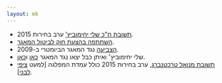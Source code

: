 ```yaml
---
layout: mk
---
```

* <i class="fa fa-envelope"></i> [תשובת ח"כ שלי יחימוביץ'](../docs/syechimivich.png) ערב בחירות 2015.
* <i class="fa fa-globe"></i> [השתתפה בהצעת חוק לביטול המאגר](http://www.mako.co.il/nexter-archive/Article-5a73491c10e6631006.htm).
* <i class="fa fa-bank"></i> [הצביעה](https://oknesset.org/vote/652/) נגד המאגר הביומטרי ב-2009.
* <i class="fa fa-globe"></i> שלי יחימוביץ׳ ואיתן כבל יצאו נגד המאגר [כאן](http://www.nrg.co.il/online/1/ART2/324/377.html) ו[כאן](http://www.ynet.co.il/articles/0,7340,L-4402374,00.html).
* <i class="fa fa-mobile"></i> [תשובת מנואל טרכטנברג](../docs/trajtenberg.png), ערב בחירות 2015 כולל עמדת המפלגה [למעט [ציפי לבני](../docs/Livni.m4a)].
